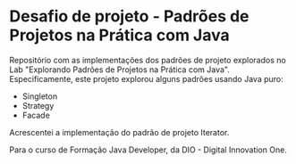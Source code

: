 # Desafio de projeto - Padrões de Projetos na Prática com Java
Repositório com as implementações dos padrões de projeto explorados no Lab "Explorando Padrões de Projetos na Prática com Java". Especificamente, este projeto explorou alguns padrões usando Java puro:
- Singleton
- Strategy
- Facade
  
Acrescentei a implementação do padrão de projeto Iterator.

Para o curso de Formação Java Developer, da DIO - Digital Innovation One.
